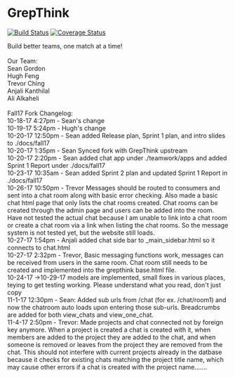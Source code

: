 GrepThink
========

[![Build Status](https://travis-ci.org/grepthink/grepthink.svg?branch=master)](https://travis-ci.org/grepthink/grepthink)
[![Coverage Status](https://coveralls.io/repos/github/grepthink/grepthink/badge.svg?branch=production)](https://coveralls.io/github/grepthink/grepthink?branch=production)

Build better teams, one match at a time!<br /><br />
Our Team:<br />
Sean Gordon<br />
Hugh Feng<br />
Trevor Ching<br />
Anjali Kanthilal<br />
Ali Alkaheli<br />
<br />
Fall17 Fork Changelog:<br />
10-18-17 4:27pm - Sean's change<br />
10-19-17 5:24pm - Hugh's change<br />
10-20-17 12:50pm - Sean added Release plan, Sprint 1 plan, and intro slides to ./docs/fall17<br />
10-20-17 1:35pm - Sean Synced fork with GrepThink upstream<br />
10-20-17 2:20pm - Sean added chat app under ./teamwork/apps and added Sprint 1 Report under ./docs/fall17<br />
10-23-17 10:35am - Sean added Sprint 2 plan and updated Sprint 1 Report in ./docs/fall17<br />
10-26-17 10:50pm - Trevor Messages should be routed to consumers and sent into a chat room along with basic error checking. Also made a basic chat html page
that only lists the chat rooms created. Chat rooms can be created through the admin page and users can be added into the room. Have not tested the actual chat
because I am unable to link into a chat room or create a chat room via a link when listing the chat rooms. So the message system is not tested yet, but the website
still loads.<br />
10-27-17 1:54pm - Anjali added chat side bar to _main_sidebar.html so it connects to chat.html<br />
10-27-17 2:32pm - Trevor, Basic messaging functions work, messages can be received from users in the same room.
Chat room still needs to be created and implemented into the grepthink base.html file.<br />
10-24-17 ->10-29-17 models are implemented, small fixes in various places, teying to get testing working. Please understand what you read, don't just copy<br />
11-1-17 12:30pm - Sean: Added sub urls from /chat (for ex. /chat/room1) and now the chatroom auto loads upon entering those sub-urls. Breadcrumbs are added for both view_chats and view_one_chat.<br />
11-4-17 2:50pm - Trevor: Made projects and chat connected not by foreign key anymore. When a project is created a chat is created with it, when members are added to the project they are added to the
chat, and when someone is removed or leaves from the project they are removed from the chat. This should not interfere with current projects already in the datbase because it checks
for existing chats matching the project title name, which may cause other errors if a chat is created with the project name.......<br />